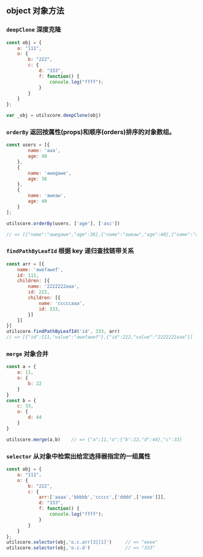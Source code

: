 

## object 对象方法

### `deepClone` 深度克隆

```javascript
const obj = {
    a: "111",
    o: {
        b: "222",
        c: {
            d: "333",
            f: function() {
                console.log("ffff");
            }
        }
    }
};

var _obj = utilscore.deepClone(obj)
```

### `orderBy` 返回按属性(props)和顺序(orders)排序的对象数组。 

```javascript
const users = [{
        name: 'aaa',
        age: 48
    },
    {
        name: 'awegawe',
        age: 36
    },
    {
        name: 'aweaw',
        age: 40
    }
];

utilscore.orderBy(users, ['age'], ['asc'])

// => [{"name":"awegawe","age":36},{"name":"aweaw","age":40},{"name":"aaa","age":48}]
```

### `findPathByLeafId` 根据 key 递归查找链带关系

```javascript
const arr = [{
    name: 'awefawef',
    id: 111,
    children: [{
        name: '2222222aaa',
        id: 222,
        children: [{
            name: 'cccccaaa',
            id: 333,
        }]
    }]
}]
utilscore.findPathByLeafId('id', 333, arr)
// => [{"id":111,"value":"awefawef"},{"id":222,"value":"2222222aaa"}]
```

### `merge` 对象合并

```javascript
const a = {
    a: 11,
    o: {
        b: 22
    }
}
const b = {
    c: 33,
    o: {
        d: 44
    }
}

utilscore.merge(a,b)    // => {"a":11,"o":{"b":22,"d":44},"c":33}
```

### `selector` 从对象中检索出给定选择器指定的一组属性
```javascript
const obj = {
    a: "111",
    o: {
        b: "222",
        c: {
			arr:['aaaa','bbbbb','ccccc',['dddd',['eeee']]],
            d: "333",
            f: function() {
                console.log("ffff");
            }
        }
    }
};
utilscore.selector(obj,'o.c.arr[3][1]')     // => "eeee"
utilscore.selector(obj,'o.c.d')             // => "333"
```


